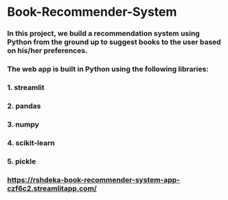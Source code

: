 # Book-Recommender-System
### In this project, we build a recommendation system using Python from the ground up to suggest books to the user based on his/her preferences.
### The web app is built in Python using the following libraries:
### 1. streamlit
### 2. pandas
### 3. numpy
### 4. scikit-learn
### 5. pickle
### https://rshdeka-book-recommender-system-app-czf6c2.streamlitapp.com/
